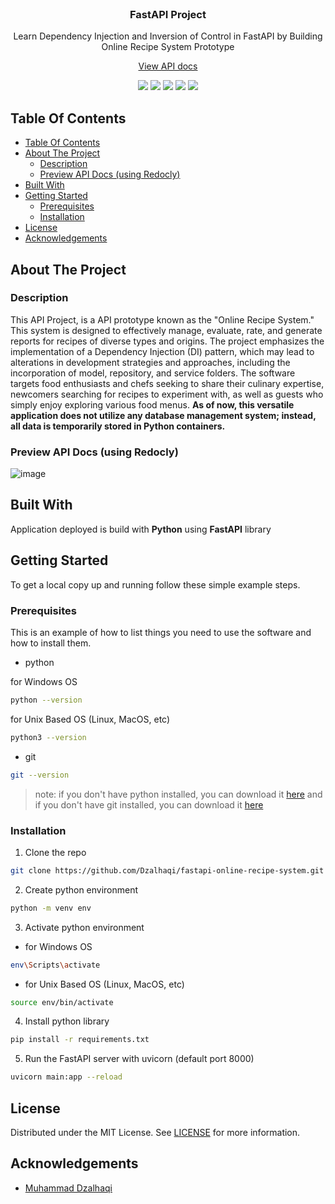 <br/>
<p align="center">
  <h3 align="center">
    FastAPI Project
  </h3>

  <p align="center">
    Learn Dependency Injection and Inversion of Control in FastAPI by Building Online Recipe System Prototype
    <br/>
  </p>
  <p align="center">
    <a href="https://dzalhaqi.github.io/api-docs-online-recipe-system/">
      View API docs
    </a>
  </p>
</p>

<p align="center">
  <p align="center">
    <img src="https://img.shields.io/github/downloads/dzalhaqi/fastapi-online-recipe-system/total"/>
    <img src="https://img.shields.io/github/contributors/dzalhaqi/fastapi-online-recipe-system?color=dark-green"/>
    <img src="https://img.shields.io/github/forks/dzalhaqi/fastapi-online-recipe-system?style=social"/>
    <img src="https://img.shields.io/github/issues/dzalhaqi/fastapi-online-recipe-system"/>
    <img src="https://img.shields.io/github/license/dzalhaqi/fastapi-online-recipe-system"/>
  </p>
</p>

## Table Of Contents

- [Table Of Contents](#table-of-contents)
- [About The Project](#about-the-project)
  - [Description](#description)
  - [Preview API Docs (using Redocly)](#preview-api-docs-using-redocly)
- [Built With](#built-with)
- [Getting Started](#getting-started)
  - [Prerequisites](#prerequisites)
  - [Installation](#installation)
- [License](#license)
- [Acknowledgements](#acknowledgements)

## About The Project

### Description
This API Project, is a API prototype known as the "Online Recipe System." This system is designed to effectively manage, evaluate, rate, and generate reports for recipes of diverse types and origins. The project emphasizes the implementation of a Dependency Injection (DI) pattern, which may lead to alterations in development strategies and approaches, including the incorporation of model, repository, and service folders. The software targets food enthusiasts and chefs seeking to share their culinary expertise, newcomers searching for recipes to experiment with, as well as guests who simply enjoy exploring various food menus. **As of now, this versatile application does not utilize any database management system; instead, all data is temporarily stored in Python containers.** 

### Preview API Docs (using Redocly)

![image](https://github.com/Dzalhaqi/fastapi-online-recipe-system/assets/52716202/61c68ab2-6ebf-468d-9bbd-546c7939a5e1)

## Built With

Application deployed is build with **Python** using **FastAPI** library 

## Getting Started

To get a local copy up and running follow these simple example steps.

### Prerequisites

This is an example of how to list things you need to use the software and how to install them.

* python

for Windows OS
```sh
python --version 
```

for Unix Based OS (Linux, MacOS, etc)
```sh
python3 --version 
```

* git

```sh
git --version 
```

> note: if you don't have python installed, you can download it [here](https://www.python.org/downloads/) and if you don't have git installed, you can download it [here](https://git-scm.com/downloads)

### Installation

1. Clone the repo

```sh
git clone https://github.com/Dzalhaqi/fastapi-online-recipe-system.git
```

2. Create python environment

```sh
python -m venv env
```

3. Activate python environment

* for Windows OS
```sh
env\Scripts\activate
```

* for Unix Based OS (Linux, MacOS, etc)
```sh
source env/bin/activate
```

4. Install python library

```sh
pip install -r requirements.txt
```

5. Run the FastAPI server with uvicorn (default port 8000)

```sh
uvicorn main:app --reload
```

## License

Distributed under the MIT License. See [LICENSE](https://github.com/dzalhaqi/fastapi-online-recipe-system/blob/main/LICENSE) for more information.

## Acknowledgements

* [Muhammad Dzalhaqi](https://github.com/dzalhaqi/)
